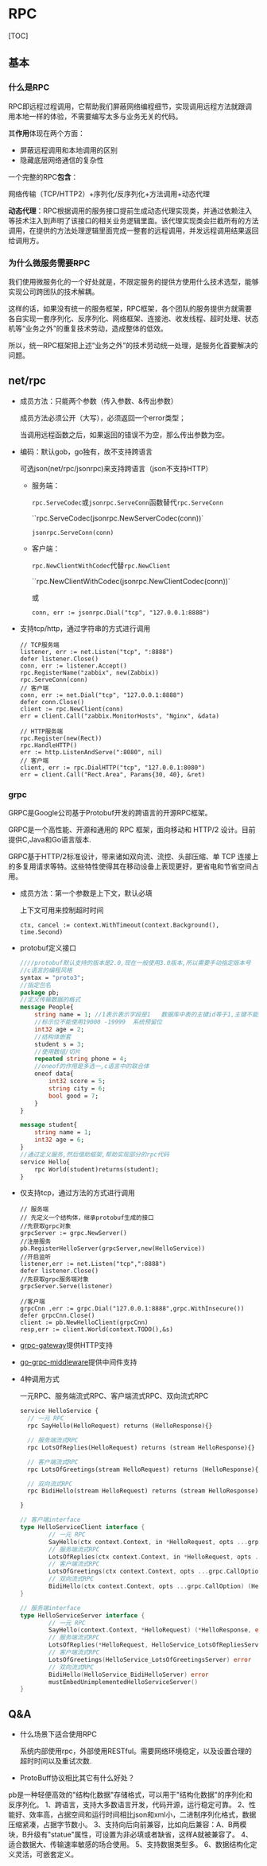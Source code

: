 # RPC

[TOC]

## 基本

### 什么是RPC

RPC即远程过程调用，它帮助我们屏蔽网络编程细节，实现调用远程方法就跟调用本地一样的体验，不需要编写太多与业务无关的代码。

其**作用**体现在两个方面：

- 屏蔽远程调用和本地调用的区别
- 隐藏底层网络通信的复杂性

一个完整的RPC**包含**：

网络传输（TCP/HTTP2）+序列化/反序列化+方法调用+动态代理

**动态代理**：RPC根据调用的服务接口提前生成动态代理实现类，并通过依赖注入等技术注入到声明了该接口的相关业务逻辑里面。该代理实现类会拦截所有的方法调用，在提供的方法处理逻辑里面完成一整套的远程调用，并发远程调用结果返回给调用方。

### 为什么微服务需要RPC

我们使用微服务化的一个好处就是，不限定服务的提供方使用什么技术选型，能够实现公司跨团队的技术解耦。

这样的话，如果没有统一的服务框架，RPC框架，各个团队的服务提供方就需要各自实现一套序列化、反序列化、网络框架、连接池、收发线程、超时处理、状态机等“业务之外”的重复技术劳动，造成整体的低效。

所以，统一RPC框架把上述“业务之外”的技术劳动统一处理，是服务化首要解决的问题。

## net/rpc

- 成员方法：只能两个参数（传入参数、&传出参数）

  成员方法必须公开（大写），必须返回一个error类型；

  当调用远程函数之后，如果返回的错误不为空，那么传出参数为空。

- 编码：默认gob，go独有，故不支持跨语言

  可选json(net/rpc/jsonrpc)来支持跨语言（json不支持HTTP）

  - 服务端：

    `rpc.ServeCodec`或`jsonrpc.ServeConn`函数替代`rpc.ServeConn`

    ``rpc.ServeCodec(jsonrpc.NewServerCodec(conn))`

    `jsonrpc.ServeConn(conn)`

  - 客户端：

    `rpc.NewClientWithCodec`代替`rpc.NewClient`

    ``rpc.NewClientWithCodec(jsonrpc.NewClientCodec(conn))`

    或

    `conn, err := jsonrpc.Dial("tcp", "127.0.0.1:8888")`

- 支持tcp/http，通过字符串的方式进行调用

  ```golang
  // TCP服务端
  listener, err := net.Listen("tcp", ":8888")
  defer listener.Close()
  conn, err := listener.Accept()
  rpc.RegisterName("zabbix", new(Zabbix))
  rpc.ServeConn(conn)
  // 客户端
  conn, err := net.Dial("tcp", "127.0.0.1:8888")
  defer conn.Close()
  client := rpc.NewClient(conn)
  err = client.Call("zabbix.MonitorHosts", "Nginx", &data)
  ```

  ```golang
  // HTTP服务端
  rpc.Register(new(Rect))
  rpc.HandleHTTP()
  err := http.ListenAndServe(":8080", nil)
  // 客户端
  client, err := rpc.DialHTTP("tcp", "127.0.0.1:8080")
  err = client.Call("Rect.Area", Params{30, 40}, &ret)
  ```

### grpc

GRPC是Google公司基于Protobuf开发的跨语言的开源RPC框架。

GRPC是一个高性能、开源和通用的 RPC 框架，面向移动和 HTTP/2 设计。目前提供C,Java和Go语言版本.

GRPC基于HTTP/2标准设计，带来诸如双向流、流控、头部压缩、单 TCP 连接上的多复用请求等特。这些特性使得其在移动设备上表现更好，更省电和节省空间占用。

- 成员方法：第一个参数是上下文，默认必填

  上下文可用来控制超时时间

  ```golang
  ctx, cancel := context.WithTimeout(context.Background(), time.Second)
  ```

- protobuf定义接口

  ```protobuf
  ////protobuf默认支持的版本是2.0,现在一般使用3.0版本,所以需要手动指定版本号
  //c语言的编程风格
  syntax = "proto3";
  //指定包名
  package pb;
  //定义传输数据的格式
  message People{
      string name = 1; //1表示表示字段是1   数据库中表的主键id等于1,主键不能重复,标示位数据不能重复
      //标示位不能使用19000 -19999  系统预留位
      int32 age = 2;
      //结构体嵌套
      student s = 3;
      //使用数组/切片
      repeated string phone = 4;
      //oneof的作用是多选一,c语言中的联合体
      oneof data{
          int32 score = 5;
          string city = 6;
          bool good = 7;
      }
  }
  
  message student{
      string name = 1;
      int32 age = 6;
  }
  //通过定义服务,然后借助框架,帮助实现部分的rpc代码
  service Hello{
      rpc World(student)returns(student);
  }
  ```

- 仅支持tcp，通过方法的方式进行调用

  ```golang
  // 服务端
  // 先定义一个结构体，继承protobuf生成的接口
  //先获取grpc对象
  grpcServer := grpc.NewServer()
  //注册服务
  pb.RegisterHelloServer(grpcServer,new(HelloService))
  //开启监听
  listener,err := net.Listen("tcp",":8888")
  defer listener.Close()
  //先获取grpc服务端对象
  grpcServer.Serve(listener)
  
  //客户端
  grpcCnn ,err := grpc.Dial("127.0.0.1:8888",grpc.WithInsecure())
  defer grpcCnn.Close()
  client := pb.NewHelloClient(grpcCnn)
  resp,err := client.World(context.TODO(),&s)
  ```

- [grpc-gateway](https://github.com/grpc-ecosystem/grpc-gateway)提供HTTP支持

- [go-grpc-middleware](https://github.com/grpc-ecosystem/go-grpc-middleware)提供中间件支持

- 4种调用方式

  一元RPC、服务端流式RPC、客户端流式RPC、双向流式RPC
  
  ```protobuf
  service HelloService {
    // 一元 RPC
    rpc SayHello(HelloRequest) returns (HelloResponse){}
  
    // 服务端流式RPC
    rpc LotsOfReplies(HelloRequest) returns (stream HelloResponse){}
  
    // 客户端流式RPC
    rpc LotsOfGreetings(stream HelloRequest) returns (HelloResponse){}
  
    // 双向流式RPC
    rpc BidiHello(stream HelloRequest) returns (stream HelloResponse){}
  
  }
  ```
  
  ```go
  // 客户端interface
  type HelloServiceClient interface {
          // 一元 RPC
          SayHello(ctx context.Context, in *HelloRequest, opts ...grpc.CallOption) (*HelloResponse, error)
          // 服务端流式RPC
          LotsOfReplies(ctx context.Context, in *HelloRequest, opts ...grpc.CallOption) (HelloService_LotsOfRepliesClient, error)
          // 客户端流式RPC
          LotsOfGreetings(ctx context.Context, opts ...grpc.CallOption) (HelloService_LotsOfGreetingsClient, error)
          // 双向流式RPC
          BidiHello(ctx context.Context, opts ...grpc.CallOption) (HelloService_BidiHelloClient, error)
  }
  
  // 服务端interface
  type HelloServiceServer interface {
          // 一元 RPC
          SayHello(context.Context, *HelloRequest) (*HelloResponse, error)
          // 服务端流式RPC
          LotsOfReplies(*HelloRequest, HelloService_LotsOfRepliesServer) error
          // 客户端流式RPC
          LotsOfGreetings(HelloService_LotsOfGreetingsServer) error
          // 双向流式RPC
          BidiHello(HelloService_BidiHelloServer) error
          mustEmbedUnimplementedHelloServiceServer()
  }
  ```
  
  

## Q&A

- 什么场景下适合使用RPC

  系统内部使用rpc，外部使用RESTful。需要网络环境稳定，以及设置合理的超时时间以及重试次数.
  
- ProtoBuff协议相比其它有什么好处？

pb是一种轻便高效的"结构化数据"存储格式，可以用于"结构化数据"的序列化和反序列化。
		1、跨语言，支持大多数语言开发，代码开源，运行稳定可靠。
		2、性能好、效率高，占据空间和运行时间相比json和xml小，二进制序列化格式，数据压缩紧凑，占据字节数小。
		3、支持向后向前兼容，比如向后兼容：A、B两模块，B升级有"statue"属性，可设置为非必填或者缺省，这样A就被兼容了。
		4、适合数据大、传输速率敏感的场合使用。
		5、支持数据类型多。
		6、数据结构化定义灵活，可嵌套定义。